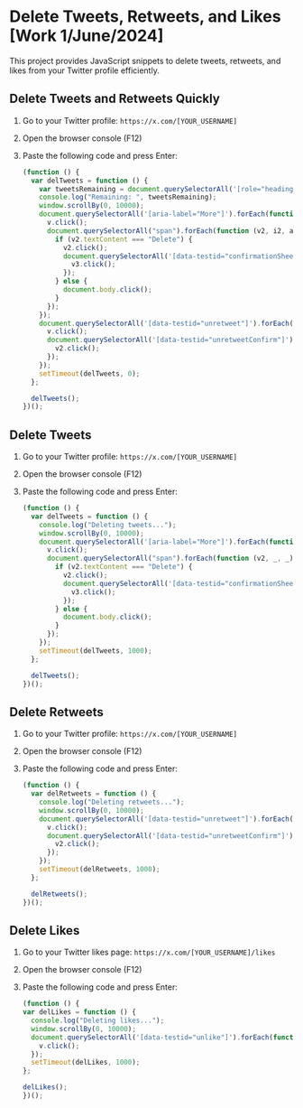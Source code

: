 # Delete Tweets, Retweets, and Likes [Work 1/June/2024]

This project provides JavaScript snippets to delete tweets, retweets, and likes from your Twitter profile efficiently.

## Delete Tweets and Retweets Quickly

1. Go to your Twitter profile: `https://x.com/[YOUR_USERNAME]`
2. Open the browser console (F12)
3. Paste the following code and press Enter:

    ```javascript
    (function () {
      var delTweets = function () {
        var tweetsRemaining = document.querySelectorAll('[role="heading"]+div')[1].textContent;
        console.log("Remaining: ", tweetsRemaining);
        window.scrollBy(0, 10000);
        document.querySelectorAll('[aria-label="More"]').forEach(function (v, _, _) {
          v.click();
          document.querySelectorAll("span").forEach(function (v2, i2, a2) {
            if (v2.textContent === "Delete") {
              v2.click();
              document.querySelectorAll('[data-testid="confirmationSheetConfirm"]').forEach(function (v3, i3, a3) {
                v3.click();
              });
            } else {
              document.body.click();
            }
          });
        });
        document.querySelectorAll('[data-testid="unretweet"]').forEach(function (v, _, _) {
          v.click();
          document.querySelectorAll('[data-testid="unretweetConfirm"]').forEach(function (v2, _, _) {
            v2.click();
          });
        });
        setTimeout(delTweets, 0);
      };

      delTweets();
    })();
    ```

## Delete Tweets

1. Go to your Twitter profile: `https://x.com/[YOUR_USERNAME]`
2. Open the browser console (F12)
3. Paste the following code and press Enter:

    ```javascript
    (function () {
      var delTweets = function () {
        console.log("Deleting tweets...");
        window.scrollBy(0, 10000);
        document.querySelectorAll('[aria-label="More"]').forEach(function (v, _, _) {
          v.click();
          document.querySelectorAll("span").forEach(function (v2, _, _) {
            if (v2.textContent === "Delete") {
              v2.click();
              document.querySelectorAll('[data-testid="confirmationSheetConfirm"]').forEach(function (v3, _, _) {
                v3.click();
              });
            } else {
              document.body.click();
            }
          });
        });
        setTimeout(delTweets, 1000);
      };

      delTweets();
    })();
    ```

## Delete Retweets

1. Go to your Twitter profile: `https://x.com/[YOUR_USERNAME]`
2. Open the browser console (F12)
3. Paste the following code and press Enter:

    ```javascript
    (function () {
      var delRetweets = function () {
        console.log("Deleting retweets...");
        window.scrollBy(0, 10000);
        document.querySelectorAll('[data-testid="unretweet"]').forEach(function (v, _, _) {
          v.click();
          document.querySelectorAll('[data-testid="unretweetConfirm"]').forEach(function (v2, _, _) {
            v2.click();
          });
        });
        setTimeout(delRetweets, 1000);
      };

      delRetweets();
    })();
    ```

## Delete Likes

1. Go to your Twitter likes page: `https://x.com/[YOUR_USERNAME]/likes`
2. Open the browser console (F12)
3. Paste the following code and press Enter:

    ```javascript
    (function () {
    var delLikes = function () {
      console.log("Deleting likes...");
      window.scrollBy(0, 10000);
      document.querySelectorAll('[data-testid="unlike"]').forEach(function (v, _, _) {
        v.click();
      });
      setTimeout(delLikes, 1000);
    };

    delLikes();
    })();
    ```


